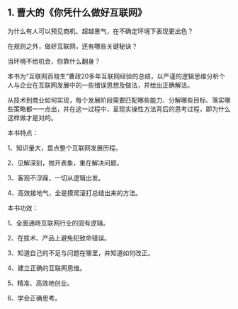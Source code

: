 
## 1. 曹大的《你凭什么做好互联网》

为什么有人可以预见商机、超越景气，在不确定环境下表现更出色？

在规则之外，做好互联网，还有哪些关键秘诀？

当环境不给机会，你靠什么翻身？

本书为“互联网百晓生”曹政20多年互联网经验的总结，以严谨的逻辑思维分析个人与企业在互联网发展中的一些错误思想及做法，并给出正确解法。

从技术到商业如何实现，每个发展阶段需要匹配哪些能力、分解哪些目标、落实哪些策略都一一点出，并在这一过程中，呈现实操性方法背后的思考过程，即为什么这样做才是对的。

本书特点：

1、知识量大，盘点整个互联网发展历程。

2、见解深刻，抛开表象，重在解决问题。

3、客观不浮躁，一切从逻辑出发。

4、高效接地气，全是摸爬滚打总结出来的方法。

本书功效：

1、全面通晓互联网行业的固有逻辑。

2、在技术、产品上避免犯致命错误。

3、知道自己的不足与问题在哪里，并知道如何改正。

4、建立正确的互联网思维。

5、精准、高效地创业。

6、学会正确思考。


